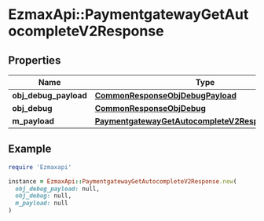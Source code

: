 # EzmaxApi::PaymentgatewayGetAutocompleteV2Response

## Properties

| Name | Type | Description | Notes |
| ---- | ---- | ----------- | ----- |
| **obj_debug_payload** | [**CommonResponseObjDebugPayload**](CommonResponseObjDebugPayload.md) |  |  |
| **obj_debug** | [**CommonResponseObjDebug**](CommonResponseObjDebug.md) |  | [optional] |
| **m_payload** | [**PaymentgatewayGetAutocompleteV2ResponseMPayload**](PaymentgatewayGetAutocompleteV2ResponseMPayload.md) |  |  |

## Example

```ruby
require 'Ezmaxapi'

instance = EzmaxApi::PaymentgatewayGetAutocompleteV2Response.new(
  obj_debug_payload: null,
  obj_debug: null,
  m_payload: null
)
```


